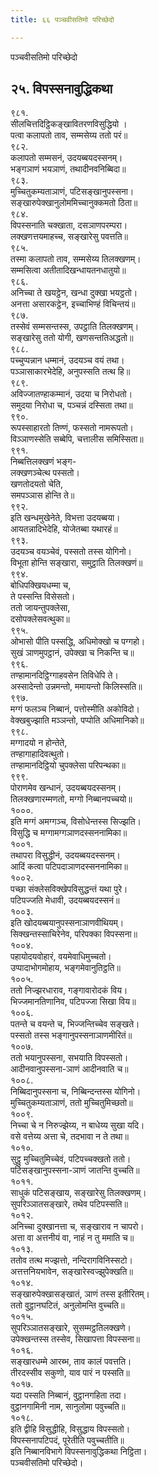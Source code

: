 ```yaml
---
title: ६६ पञ्चवीसतिमो परिच्छेदो

---
```

पञ्चवीसतिमो परिच्छेदो  


## २५. विपस्सनावुद्धिकथा

९८१.  
सीलचित्तदिट्ठिकङ्खावितरणविसुद्धियो ।  
पत्वा कलापतो ताव, सम्मसेय्य ततो परं॥  
९८२.  
कलापतो सम्मसनं, उदयब्बयदस्सनम्।  
भङ्गञाणं भयञाणं, तथादीनवनिब्बिदा॥  
९८३.  
मुच्चितुकम्यताञाणं, पटिसङ्खानुपस्सना।  
सङ्खारुपेक्खानुलोममिच्चानुक्कमतो ठिता॥  
९८४.  
विपस्सनाति चक्खाता, दसञाणपरम्परा।  
लक्खणत्तयमाहच्च, सङ्खारेसु पवत्तति॥  
९८५.  
तस्मा कलापतो ताव, सम्मसेय्य तिलक्खणम्।  
सम्मसित्वा अतीतादिखन्धायतनधातुयो॥  
९८६.  
अनिच्चा ते खयट्ठेन, खन्धा दुक्खा भयट्ठतो।  
अनत्ता असारकट्ठेन, इच्चाभिण्हं विचिन्तयं॥  
९८७.  
तस्सेवं सम्मसन्तस्स, उपट्ठाति तिलक्खणम्।  
सङ्खारेसु ततो योगी, खणसन्ततिअद्धतो॥  
९८८.  
पच्चुप्पन्नान धम्मानं, उदयञ्च वयं तथा।  
पञ्ञासाकारभेदेहि, अनुपस्सति तत्थ हि॥  
९८९.  
अविज्जातण्हाकम्मानं, उदया च निरोधतो।  
समुदया निरोधा च, पञ्चन्नं दस्सिता तथा॥  
९९०.  
रूपस्साहारतो तिण्णं, फस्सतो नामरूपतो।  
विञ्ञाणस्सेति सब्बेपि, चत्तालीस समिस्सिता॥  
९९१.  
निब्बत्तिलक्खणं भङ्ग-  
लक्खणञ्चेत्थ पस्सतो।  
खणतोदयतो चेति,  
समपञ्ञास होन्ति ते॥  
९९२.  
इति खन्धमुखेनेते, विभत्ता उदयब्बया।  
आयतन्नादिभेदेहि, योजेतब्बा यथारहं॥  
९९३.  
उदयञ्च वयञ्चेवं, पस्सतो तस्स योगिनो।  
विभूता होन्ति सङ्खारा, समुट्ठाति तिलक्खणं॥  
९९४.  
बोधिपक्खियधम्मा च,  
ते पस्सन्ति विसेसतो।  
ततो जायन्तुपक्लेसा,  
दसोपक्लेसवत्थुका॥  
९९५.  
ओभासो पीति पस्सद्धि, अधिमोक्खो च पग्गहो।  
सुखं ञाणमुपट्ठानं, उपेक्खा च निकन्ति च॥  
९९६.  
तण्हामानदिट्ठिग्गाहवसेन तिविधेपि ते।  
अस्सादेन्तो उन्नमन्तो, ममायन्तो किलिस्सति॥  
९९७.  
मग्गं फलञ्च निब्बानं, पत्तोस्मीति अकोविदो।  
वेक्खबुज्झाति मञ्ञन्तो, पप्पोति अधिमानिको॥  
९९८.  
मग्गादयो न होन्तेते,  
तण्हागाहादिवत्थुतो।  
तण्हामानदिट्ठियो चुपक्लेसा परिपन्थका॥  
९९९.  
पोराणमेव खन्धानं, उदयब्बयदस्सनम्।  
तिलक्खणारम्मणतो, मग्गो निब्बानपच्चयो॥  
१०००.  
इति मग्गं अमग्गञ्च, विसोधेन्तस्स सिज्झति।  
विसुद्धि च मग्गामग्गञाणदस्सननामिका॥  
१००१.  
तथापरा विसुद्धीनं, उदयब्बयदस्सनम्।  
आदिं कत्वा पटिपदाञाणदस्सननामिका॥  
१००२.  
पच्छा संक्लेसविक्खेपविसुद्धन्तं यथा पुरे।  
पटिपज्जति मेधावी, उदयब्बयदस्सनं॥  
१००३.  
इति खोदयब्बयानुपस्सनाञाणवीथियम्।  
सिक्खन्तस्साचिरेनेव, परिपक्का विपस्सना॥  
१००४.  
पहायोदयवोहारं, वयमेवाधिमुच्चतो।  
उप्पादाभोगमोहाय, भङ्गमेवानुतिट्ठति॥  
१००५.  
ततो निज्झरधाराव, गङ्गावारोदकं विय।  
भिज्जमानतिणानिव, पटिपज्जा सिखा विय॥  
१००६.  
पतन्ते च वयन्ते च, भिज्जन्तिच्चेव सङ्खते।  
पस्सतो तस्स भङ्गानुपस्सनाञाणमीरितं॥  
१००७.  
ततो भयानुपस्सना, सभयाति विपस्सतो।  
आदीनवानुपस्सना-ञाणं आदीनवाति च॥  
१००८.  
निब्बिदानुपस्सना च, निब्बिन्दन्तस्स योगिनो।  
मुच्चितुकम्यताञाणं, ततो मुच्चितुमिच्छतो॥  
१००९.  
निच्चा चे न निरुज्झेय्य, न बाधेय्य सुखा यदि।  
वसे वत्तेय्य अत्ता चे, तदभावा न ते तथा॥  
१०१०.  
सुट्ठु मुच्चितुमिच्चेवं, पटिपच्चक्खतो ततो।  
पटिसङ्खानुपस्सना-ञाणं जातन्ति वुच्चति॥  
१०११.  
साधुकं पटिसङ्खाय, सङ्खारेसु तिलक्खणम्।  
सुपरिञ्ञातसङ्खारे, तथेव पटिपस्सति॥  
१०१२.  
अनिच्चा दुक्खानत्ता च, सङ्खाराव न चापरो।  
अत्ता वा अत्तनीयं वा, नाहं न तु ममाति च॥  
१०१३.  
ततोव तत्थ मज्झत्तो, नन्दिरागविनिस्सटो।  
अत्तत्तनियभावेन, सङ्खारेस्वज्झुपेक्खति॥  
१०१४.  
सङ्खारुपेक्खासङ्खातं, ञाणं तस्स इतीरितम्।  
ततो वुट्ठानघटितं, अनुलोमन्ति वुच्चति॥  
१०१५.  
सुपरिञ्ञातसङ्खारे, सुसम्मट्ठतिलक्खणे।  
उपेक्खन्तस्स तस्सेव, सिखापत्ता विपस्सना॥  
१०१६.  
सङ्खारधम्मे आरब्भ, ताव कालं पवत्तति।  
तीरदस्सीव सकुणो, याव पारं न पस्सति॥  
१०१७.  
यदा पस्सति निब्बानं, वुट्ठानगहिता तदा।  
वुट्ठानगामिनी नाम, सानुलोमा पवुच्चति॥  
१०१८.  
इति द्वीहि विसुद्धीहि, विसुद्धाय विपस्सतो।  
विपस्सनापटिपदं, पूरेतीति पवुच्चतीति॥  
इति निब्बानविभागे विपस्सनावुद्धिकथा निट्ठिता।  
पञ्चवीसतिमो परिच्छेदो।  